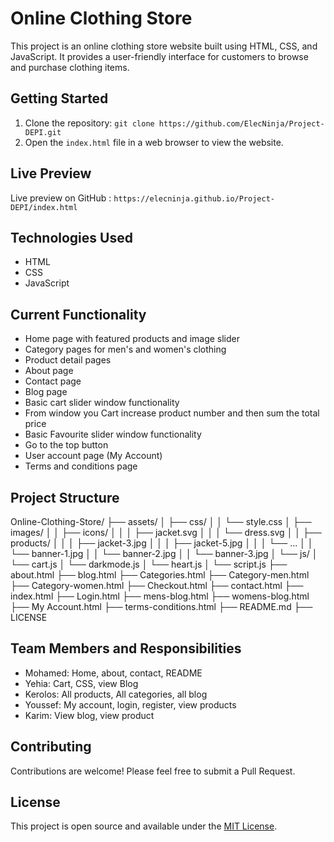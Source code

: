 # Online Clothing Store

This project is an online clothing store website built using HTML, CSS, and JavaScript. It provides a user-friendly interface for customers to browse and purchase clothing items.

## Getting Started

1. Clone the repository: `git clone https://github.com/ElecNinja/Project-DEPI.git`
2. Open the `index.html` file in a web browser to view the website.

## Live Preview

Live preview on GitHub : `https://elecninja.github.io/Project-DEPI/index.html`

## Technologies Used

- HTML
- CSS
- JavaScript

## Current Functionality

- Home page with featured products and image slider
- Category pages for men's and women's clothing
- Product detail pages
- About page
- Contact page
- Blog page
- Basic cart slider window functionality
- From window you Cart increase product number and then sum the total price
- Basic Favourite slider window functionality
- Go to the top button
- User account page (My Account)
- Terms and conditions page

## Project Structure

Online-Clothing-Store/
├── assets/
│ ├── css/
│ │ └── style.css
│ ├── images/
│ │ ├── icons/
│ │ │ ├── jacket.svg
│ │ │ └── dress.svg
│ │ ├── products/
│ │ │ ├── jacket-3.jpg
│ │ │ ├── jacket-5.jpg
│ │ │ └── ...
│ │ └── banner-1.jpg
│ │ └── banner-2.jpg
│ │ └── banner-3.jpg
│ └── js/
│ └── cart.js
│ └── darkmode.js
│ └── heart.js
│ └── script.js
├── about.html
├── blog.html
├── Categories.html
├── Category-men.html
├── Category-women.html
├── Checkout.html
├── contact.html
├── index.html
├── Login.html
├── mens-blog.html
├── womens-blog.html
├── My Account.html
├── terms-conditions.html
├── README.md
├── LICENSE

## Team Members and Responsibilities

- Mohamed: Home, about, contact, README
- Yehia: Cart, CSS, view Blog
- Kerolos: All products, All categories, all blog
- Youssef: My account, login, register, view products
- Karim: View blog, view product

## Contributing

Contributions are welcome! Please feel free to submit a Pull Request.

## License

This project is open source and available under the [MIT License](LICENSE).

